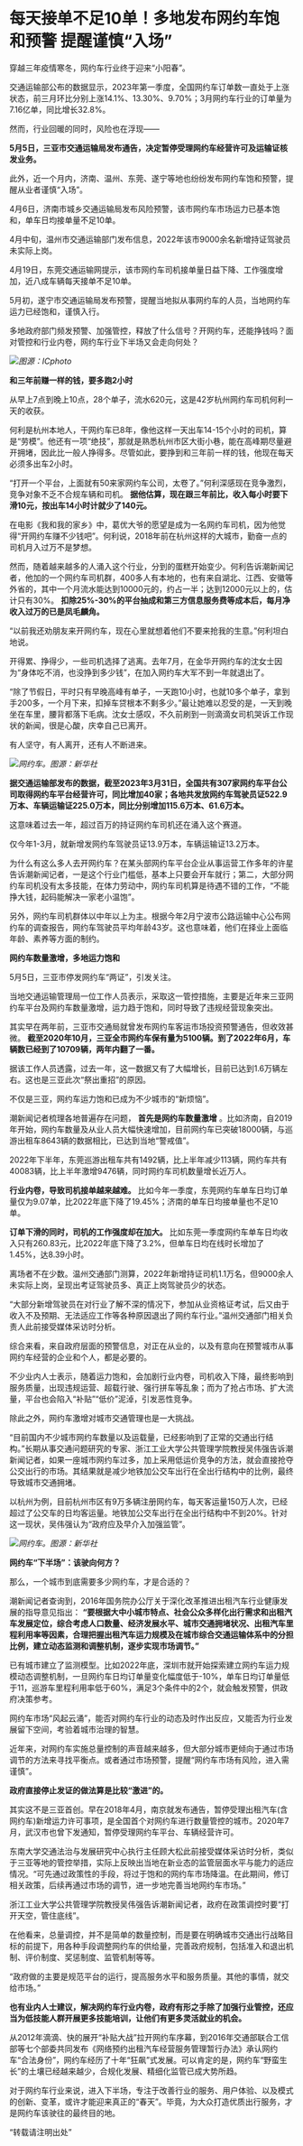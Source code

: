 # 每天接单不足10单！多地发布网约车饱和预警 提醒谨慎“入场”

穿越三年疫情寒冬，网约车行业终于迎来“小阳春”。

交通运输部公布的数据显示，2023年第一季度，全国网约车订单数一直处于上涨状态，前三月环比分别上涨14.1%、13.30%、9.70%；3月网约车行业的订单量为7.16亿单，同比增长32.8%。

然而，行业回暖的同时，风险也在浮现——

**5月5日，三亚市交通运输局发布通告，决定暂停受理网约车经营许可及运输证核发业务。**

此外，近一个月内，济南、温州、东莞、遂宁等地也纷纷发布网约车饱和预警，提醒从业者谨慎“入场”。

4月6日，济南市城乡交通运输局发布风险预警，该市网约车市场运力已基本饱和，单车日均接单量不足10单。

4月中旬，温州市交通运输部门发布信息，2022年该市9000余名新增持证驾驶员未实际上岗。

4月19日，东莞交通运输网提示，该市网约车司机接单量日益下降、工作强度增加，近八成车辆每天接单不足10单。

5月初，遂宁市交通运输局发布预警，提醒当地拟从事网约车的人员，当地网约车运力已经饱和，谨慎入行。

多地政府部门频发预警、加强管控，释放了什么信号？开网约车，还能挣钱吗？面对管控和行业内卷，网约车行业下半场又会走向何处？

![](https://inews.gtimg.com/om_bt/O0b4aqZujGL5Qb41MAZ0ODsQqhMBpGKDRuPoSb4e3HkHwAA/1000)_图源：ICphoto_

**和三年前赚一样的钱，要多跑2小时**

从早上7点到晚上10点，28个单子，流水620元，这是42岁杭州网约车司机何利一天的收获。

何利是杭州本地人，干网约车已8年，像他这样一天出车14-15个小时的司机，算是“劳模”。他还有一项“绝技”，那就是熟悉杭州市区大街小巷，能在高峰期尽量避开拥堵，因此比一般人挣得多。尽管如此，要挣到和三年前一样的钱，他现在每天必须多出车2小时。

“打开一个平台，上面就有50来家网约车公司，太卷了。”何利深感现在竞争激烈，竞争对象不乏不合规车辆和司机。
**据他估算，现在跟三年前比，收入每小时要下滑10元，按出车14小时计就少了140元。**

在电影《我和我的家乡》中，葛优大爷的愿望是成为一名网约车司机，因为他觉得“开网约车赚不少钱吧”。何利说，2018年前在杭州这样的大城市，勤奋一点的司机月入过万不是梦想。

然而，随着越来越多的人涌入这个行业，分到的蛋糕开始变少。何利告诉潮新闻记者，他加的一个网约车司机群，400多人有本地的，也有来自湖北、江西、安徽等外省的，其中一个月流水能达到10000元的，约占一半；达到12000元以上的，估计只有30%。
**扣除25%-30%的平台抽成和第三方信息服务费等成本后，每月净收入过万的已是凤毛麟角。**

“以前我还劝朋友来开网约车，现在心里就想着他们不要来抢我的生意。”何利坦白地说。

开得累、挣得少，一些司机选择了逃离。去年7月，在金华开网约车的沈女士因为“身体吃不消，也没挣到多少钱”，在加入网约车大军不到一年就退出了。

“除了节假日，平时只有早晚高峰有单子，一天跑10小时，也就10多个单子，拿到手200多，一个月下来，扣掉车贷根本不剩多少。”最让她难以忍受的是，一天到晚坐在车里，腰背都落下毛病。沈女士感叹，不久前刷到一则滴滴女司机哭诉工作现状的新闻，很是心酸，庆幸自己已离开。

有人坚守，有人离开，还有人不断进来。

![](https://inews.gtimg.com/om_bt/ODRpuD9I2MiS3Wcu7tzsScP1VLwzft6cf4Pq6TPsuWeFgAA/1000)_网约车。图源：新华社_

**据交通运输部发布的数据，截至2023年3月31日，全国共有307家网约车平台公司取得网约车平台经营许可，同比增加40家；各地共发放网约车驾驶员证522.9万本、车辆运输证225.0万本，同比分别增加115.6万本、61.6万本。**

这意味着过去一年，超过百万的持证网约车司机还在涌入这个赛道。

仅今年1-3月，就新增发网约车驾驶员证13.9万本，车辆运输证13.2万本。

为什么有这么多人去开网约车？在某头部网约车平台企业从事运营工作多年的许星告诉潮新闻记者，一是这个行业门槛低，基本上只要会开车就行；第二，大部分网约车司机没有太多技能，在体力劳动中，网约车司机算是待遇不错的工作，“不能挣大钱，起码能解决一家老小温饱”。

另外，网约车司机群体以中年以上为主。根据今年2月宁波市公路运输中心公布网约车的调查报告，网约车驾驶员平均年龄43岁。这也意味着，他们在择业上面临年龄、素养等方面的制约。

**网约车数量激增，多地运力饱和**

5月5日，三亚市停发网约车“两证”，引发关注。

当地交通运输管理局一位工作人员表示，采取这一管控措施，主要是近年来三亚网约车平台及网约车数量激增，运力趋于饱和，同时导致了违规经营现象突出。

其实早在两年前，三亚市交通局就曾发布网约车客运市场投资预警通告，但收效甚微。
**截至2020年10月，三亚全市网约车保有量为5100辆。到了2022年6月，车辆数已经到了10709辆，两年内翻了一番。**

据该工作人员透露，过去一年，这一数据又有了大幅增长，目前已达到1.6万辆左右。这也是三亚此次“祭出重招”的原因。

不仅是三亚，网约车运力饱和已成为不少城市的“新烦恼”。

潮新闻记者梳理各地普遍存在问题， **首先是网约车数量激增**
。比如济南，自2019年开始，网约车数量及从业人员大幅快速增加，目前网约车已突破18000辆，与巡游出租车8643辆的数据相比，已达到当地“警戒值”。

2022年下半年，东莞巡游出租车共有1492辆，比上半年减少113辆，网约车共有40083辆，比上半年激增9476辆，同时网约车司机数量增长近万人。

**行业内卷，导致司机接单越来越难。**
比如今年一季度，东莞网约车单车日均订单量仅为9.07单，比2022年底下降了19.45%；济南的单车日均接单量也不足10单。

**订单下滑的同时，司机的工作强度却在加大。**
比如东莞一季度网约车单车日均收入只有260.83元，比2022年底下降了3.2%，但单车日均在线时长增加了1.45%，达8.39小时。

离场者不在少数。温州交通部门测算，2022年新增持证司机1.1万名，但9000余人未实际上岗，呈现出考证驾驶员多、真正上岗驾驶员少的状态。

“大部分新增驾驶员在对行业了解不深的情况下，参加从业资格证考试，后又由于收入不及预期、无法适应工作等各种原因退出了网约车行业。”温州交通部门相关负责人此前接受媒体采访时分析。

综合来看，来自政府层面的预警信息，对正在从业的，以及有意向在预警城市从事网约车经营的企业和个人，都是必要的。

不少业内人士表示，随着运力饱和，会加剧行业内卷，司机收入下降，最终影响到服务质量，出现违规运营、超载行驶、强行拼车等乱象；而为了抢占市场、扩大流量，平台也会陷入“补贴”“低价”泥淖，引发恶性竞争。

除此之外，网约车激增对城市交通管理也是一大挑战。

“目前国内不少城市网约车数量以及运载量，已经影响到了正常的交通出行结构。”长期从事交通问题研究的专家、浙江工业大学公共管理学院教授吴伟强告诉潮新闻记者，如果一座城市网约车过多，加上采用低运价竞争的方法，就会直接抢夺公交出行的市场。其结果就是减少地铁加公交车出行在全出行结构中的比例，最终导致城市交通拥堵。

以杭州为例，目前杭州市区有9万多辆注册网约车，每天客运量150万人次，已经超过了公交车的日均客运量。地铁加公交车出行在全出行结构中不到20%。针对这一现状，吴伟强认为“政府应及早介入加强监管”。

![](https://inews.gtimg.com/om_bt/OcWvVWBS4xpPSKA4p-y78ywsk-0aLq4kNPmLiyiTGjA1kAA/1000)_网约车。图源：新华社_

**网约车“下半场”：该驶向何方？**

那么，一个城市到底需要多少网约车，才是合适的？

潮新闻记者查询到，2016年国务院办公厅关于深化改革推进出租汽车行业健康发展的指导意见指出：
**“要根据大中小城市特点、社会公众多样化出行需求和出租汽车发展定位，综合考虑人口数量、经济发展水平、城市交通拥堵状况、出租汽车里程利用率等因素，合理把握出租汽车运力规模及在城市综合交通运输体系中的分担比例，建立动态监测和调整机制，逐步实现市场调节。”**

已有城市建立了监测模型。比如2022年底，深圳市就开始探索建立网约车运力规模动态调整机制，一旦网约车日均订单量变化幅度低于-10%，单车日均订单量低于11，巡游车里程利用率低于60%，满足3个条件中的2个，就会触发预警，供政府决策参考。

网约车市场“风起云涌”，能否对网约车行业的动态及时作出反应，又能否为行业发展留下空间，考验着城市治理的智慧。

近年来，对网约车实施总量控制的声音越来越多，但大部分城市更倾向于通过市场调节的方法来寻找平衡点。或者通过市场预警，提醒“网约车市场有风险，进入需谨慎”。

**政府直接停止发证的做法算是比较“激进”的。**

其实这不是三亚首创。早在2018年4月，南京就发布通告，暂停受理出租汽车(含网约车)新增运力许可事项，是全国首个对网约车进行数量管控的城市。2020年7月，武汉市也曾下发通知，暂停受理网约车平台、车辆经营许可。

东南大学交通法治与发展研究中心执行主任顾大松此前接受媒体采访时分析，类似于三亚等地的管控举措，实际上反映出当地在新业态的监管层面水平与能力的适应情况。“可先通过政策性的手段，将过于饱和的网约车市场降温。在此期间，修订相关政策，后续再通过市场的调节，进一步地完善当地网约车市场。”

浙江工业大学公共管理学院教授吴伟强告诉潮新闻记者，政府在政策调控时要“打开天空，管住底线”。

在他看来，总量调控，并不是简单的数量控制，而是要在明确城市交通出行战略目标的前提下，用各种手段调整网约车的供给量，完善政府规制，包括准入和退出机制、评价制度、奖惩制度、监管机制等等。

“政府做的主要是规范平台的运行，提高服务水平和服务质量。其他的事情，就交给市场。”

**也有业内人士建议，解决网约车行业内卷，政府有形之手除了加强行业管控，还应当为低技能人群开展更多技能培训，让他们有更多灵活就业的机会。**

从2012年滴滴、快的展开“补贴大战”拉开网约车序幕，到2016年交通部联合工信部等七个部委共同发布《网络预约出租汽车经营服务管理暂行办法》承认网约车“合法身份”，网约车经历了十年“狂飙”式发展。可以肯定的是，网约车“野蛮生长”的土壤已经越来越少，合规化发展、精细化监管已成大势所趋。

对于网约车行业来说，进入下半场，专注于改善行业的服务、用户体验、以及模式的创新、变革，或许才能迎来真正的“春天”。毕竟，为大众打造优质出行服务，才是网约车该驶往的最终目的地。

“转载请注明出处”

